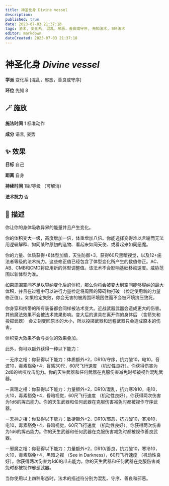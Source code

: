 ```yaml
---
title: 神圣化身 Divine vessel
description: 
published: true
date: 2023-07-03 21:37:18
tags: 法术, 变化系, 混乱，邪恶，善良或守序, 先知法术, 8环法术
editor: markdown
dateCreated: 2023-07-03 21:37:18
---
```


# **神圣化身** *Divine vessel*

**学派** 变化系 \[混乱，邪恶，善良或守序\] 

**环位** 先知 8

## 🪄 施放

**施法时间** 1 标准动作

**成分** 语言, 姿势

## ✨ 效果 

**目标** 自己 

**距离** 自身  

**持续时间** 1轮/等级 （可解消） 

**法术抗力** 否

## 📖 描述

你让你的身体吸收异界的能量并且产生变化。

你的体积变大一级，高度增加一倍，体重增加八倍。你能选择变得难以言喻而无法用逻辑解释、如同某种原初的造物、看起来如同天使、或看起来如同恶魔。

你的力量、体质获得+6体型加值，天生防御+3，获得60尺黑暗视觉，以及12+施法者等级的法术抗力。这些修正值已经包含了体型变化所产生的数值修正。AC、AB、CMB和CMD将应用新的体型调整值。该法术不会影响基础移动速度。威胁范围以新体型为准。

如果周围空间不足以容纳变化后的体积，那么你将会被变大到空间能够容纳的最大体积，并且在过程中可以进行力量检定将周围的障碍物打破 （检定使用新的力量修正值）。如果检定失败，你会无害的被周围环境困住而不会被环境挤压致死。

你身穿和携带的所有装备都会同样被法术变大。近战武器武器会造成更大的伤害。其他魔法效果不会被法术效果影响。变大后的道具在离开你的身体后 （含箭矢和投掷武器） 会立刻变回原本的大小，所以投掷武器和远程武器只会造成原本的伤害。

体积变大效果不会与类似的效果叠加。

此外，你可以额外获得一种以下能力：

－无序之相：你获得以下能力：体质额外+2，DR10/守序，抗力酸10，电10，音波10，毒素豁免+4，盲感30尺，60尺飞行速度 （机动性良好）。你获得伤害为2d6的啮咬攻击能力。你的天生武器和任何武器在克服伤害减免时都被视作混乱武器。

－真理之相：你获得以下能力：力量额外+2，DR10/混乱，抗力寒冷10，电10，火10，毒素豁免+4，昏暗视觉，60尺飞行速度 （机动性良好）。你获得两次伤害为1d6的挥击能力。你的天生武器和任何武器在克服伤害减免时都被视作守序武器。

－天神之相：你获得以下能力：敏捷额外+2，DR10/邪恶，抗力酸10，寒冷10，电10，毒素豁免+4，昏暗视觉，60尺飞行速度 （机动性良好）。你获得两次伤害为1d6的挥击能力。你的天生武器和任何武器在克服伤害减免时都被视作善良武器。

－邪魔之相：你获得以下能力：力量额外+2，DR10/善良，抗力酸10，寒冷10，火10，毒素豁免+4，黑暗之视 （See in Darkness），60尺飞行速度 （机动性良好）。你获得两次伤害为1d6的爪击能力。你的天生武器和任何武器在克服伤害减免时都被视作邪恶武器。

当你使用以上四种形态时，法术的描述符分别为混乱、守序、善良和邪恶。
    